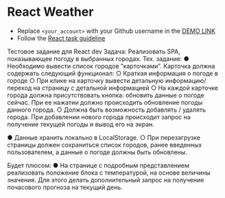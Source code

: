 # React Weather
- Replace `<your_account>` with your Github username in the
  [DEMO LINK](https://Tata2222.github.io/react_airport/)
- Follow the [React task guideline](https://github.com/mate-academy/react_task-guideline#react-tasks-guideline)

Тестовое задание для React dev
Задача: Реализовать SPA, показывающее погоду в выбранных городах.
Тех. задание:
● Необходимо вывести список городов “карточками”. Карточка должна содержать
следующий функционал:
○ Краткая информация о погоде в городе
○ При клике на карточку вывести детальную информацию/переход на
страницу с детальной информацией
○ На каждой карточке города должна присутствовать кнопка: обновить
данные о погоде сейчас. При ее нажатии должно происходить
обновление погоды данного города.
○ Должна быть возможность добавлять / удалять города. При добавлении
нового города происходит запрос на получение текущей погоды и вывод
его на экран.

● Данные хранить локально в LocalStorage.
○ При перезагрузке страницы должен сохраниться список городов, ранее
введенных пользователем, а данные о погоде должны быть обновлены.

Будет плюсом:
● На странице с подробным представлением реализовать положение блока с
температурой, на основе величины значения. Для этого делать
дополнительный запрос на получение почасового прогноза на текущий день.


